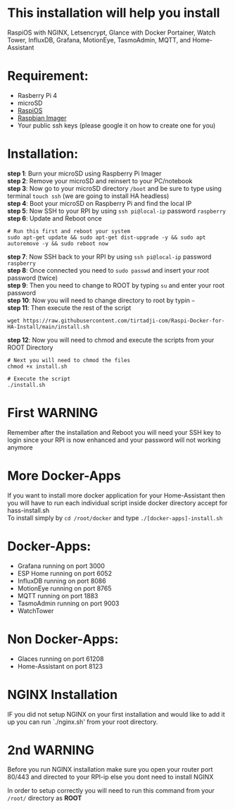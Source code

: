 # This installation will help you install
RaspiOS with NGINX, Letsencrypt, Glance with Docker Portainer, Watch Tower, InfluxDB, Grafana, MotionEye, TasmoAdmin, MQTT, and  Home-Assistant 

# Requirement:
- Rasberry Pi 4
- microSD
- [RaspiOS](https://downloads.raspberrypi.org/raspios_armhf_latest)
- [Raspbian Imager](https://www.raspberrypi.org/downloads/)
- Your public ssh keys (please google it on how to create one for you) 

# Installation:
**step 1**: Burn your microSD using Raspberry Pi Imager  
**step 2**: Remove your microSD and reinsert to your PC/notebook  
**step 3**: Now go to your microSD directory `/boot` and be sure to type using terminal `touch ssh` (we are going to install HA headless)  
**step 4**: Boot your microSD on Raspberry Pi and find the local IP  
**step 5**: Now SSH to your RPI by using `ssh pi@local-ip` password `raspberry`  
**step 6**: Update and Reboot once  
```
# Run this first and reboot your system
sudo apt-get update && sudo apt-get dist-upgrade -y && sudo apt autoremove -y && sudo reboot now
```

**step 7**: Now SSH back to your RPI by using `ssh pi@local-ip` password `raspberry`  
**step 8**: Once connected you need to `sudo passwd` and insert your root password (twice)  
**step 9**: Then you need to change to ROOT by typing `su` and enter your root password  
**step 10**: Now you will need to change directory to root by typin `~`  
**step 11**: Then execute the rest of the script  
```
wget https://raw.githubusercontent.com/tirtadji-com/Raspi-Docker-for-HA-Install/main/install.sh
```

**step 12**: Now you will need to chmod and execute the scripts from your ROOT Directory
```
# Next you will need to chmod the files
chmod +x install.sh

# Execute the script
./install.sh

```

# First WARNING
Remember after the installation and Reboot you will need your SSH key to login since your RPI is now enhanced and your password will not working anymore

# More Docker-Apps
If you want to install more docker application for your Home-Assistant then you will have to run each individual script inside docker directory accept for hass-install.sh  
To install simply by `cd /root/docker` and type `./[docker-apps]-install.sh`

# Docker-Apps:
- Grafana running on port 3000
- ESP Home running on port 6052
- InfluxDB running on port 8086
- MotionEye running on port 8765
- MQTT running on port 1883
- TasmoAdmin running on port 9003
- WatchTower

# Non Docker-Apps:
- Glaces running on port 61208
- Home-Assistant on port 8123

# NGINX Installation
IF you did not setup NGINX on your first installation and would like to add it up you can run `./nginx.sh' from your root directory. 

# 2nd WARNING
Before you run NGINX installation make sure you open your router port 80/443 and directed to your RPI-ip else you dont need to install NGINX

In order to setup correctly you will need to run this command from your `/root/` directory as **ROOT**
